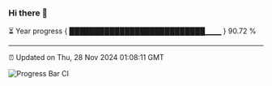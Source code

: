 ### Hi there 👋

⏳ Year progress { ███████████████████████████▁▁▁ } 90.72 %

---

⏰ Updated on Thu, 28 Nov 2024 01:08:11 GMT

![Progress Bar CI](https://github.com/liununu/liununu/workflows/Progress%20Bar%20CI/badge.svg)
